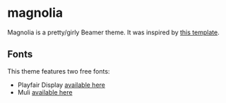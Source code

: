 # magnolia

Magnolia is a pretty/girly Beamer theme. It was inspired by 
[this template](https://creativemarket.com/studiosumac/2791544-Magnolia-PowerPoint-Presentation).

## Fonts

This theme features two free fonts:
- Playfair Display [available here](https://fonts.google.com/specimen/Playfair+Display)
- Muli [available here](https://fonts.google.com/specimen/Muli)